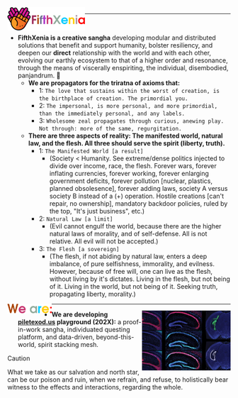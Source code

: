 <img align="left" width="175" src=".images/fifthXeniaColoredTextWithLogo.svg">

--------

<br>

- **FifthXenia is a creative sangha** developing modular and distributed solutions that benefit and support humanity, bolster resiliency, and deepen our **direct** relationship with the world and with each other, evolving our earthly ecosystem to that of a higher order and resonance, through the means of viscerally enspiriting, the individual, disembodied, panjandrum. 🏇
  - **We are propagators for the triratna of axioms that:**
    - 1: `The love that sustains within the worst of creation, is the birthplace of creation. The primordial you.`
    - 2: `The impersonal, is more personal, and more primordial, than the immediately personal, and any labels.`
    - 3: `Wholesome zeal propagates through curious, anewing play. Not through: more of the same, regurgitation.`
  - **There are three aspects of reality: The manifested world, natural law, and the flesh. All three should serve the spirit (liberty, truth).**
    - 1: `The Manifested World [a result]`
      - (Society < Humanity. See extreme/dense politics injected to divide over income, race, the flesh. Forever wars, forever inflating currencies, forever working, forever enlarging government deficits, forever pollution [nuclear, plastics, planned obsolesence], forever adding laws, society A versus society B instead of a (+) operation. Hostile creations [can't repair, no ownership], mandatory backdoor policies, ruled by the top, "It's just business", etc.)
    - 2: `Natural Law [a limit]`
      - (Evil cannot engulf the world, because there are the higher natural laws of morality, and of self-defense. All is not relative. All evil will not be accepted.)
    - 3: `The Flesh [a sovereign]`
      - (The flesh, if not abiding by natural law, enters a deep imbalance, of pure selfishness, immorality, and evilness. However, because of free will, one can live as the flesh, without living by it's dictates. Living in the flesh, but not being of it. Living in the world, but not being of it.  Seeking truth, propagating liberty, morality.)
   
<img align="left" width="100" src=".images/weAreLower.svg">

----------------

<img align="right" width="200" src=".images/mesh-400x.jpg">


- **We are developing [piletexod.us](https://www.piletexod.us) playground (202X):** a proof-in-work sangha, individuated questing platform, and data-driven, beyond-this-world, spirit stacking mesh.

> [!CAUTION]
> What we take as our salvation and north star, can be our poison and ruin, when we refrain, and refuse, to holistically bear witness to the effects and interactions, regarding the whole.
